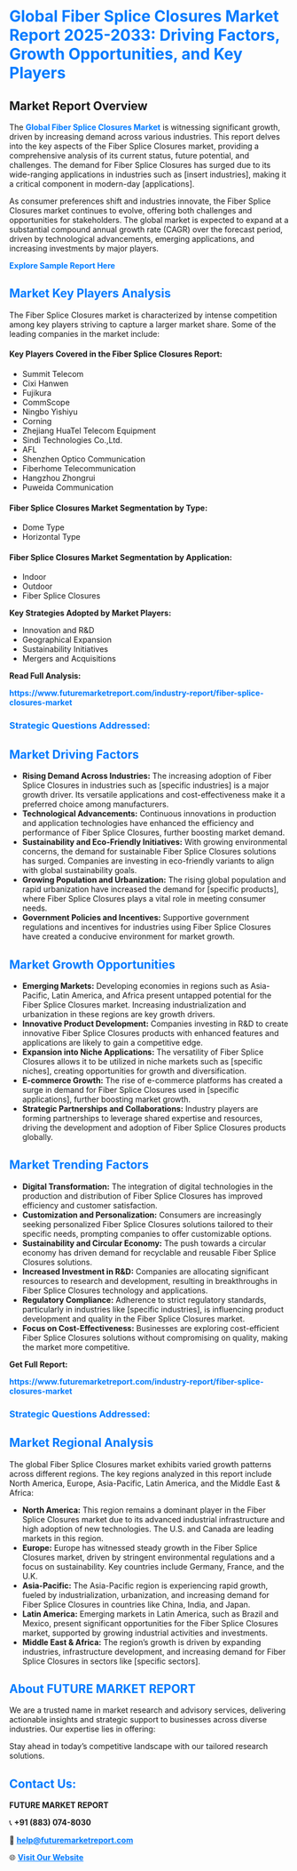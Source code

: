 <h1 style="color: #007BFF;">Global Fiber Splice Closures Market Report 2025-2033: Driving Factors, Growth Opportunities, and Key Players</h1>

<section id="overview">
<h2>Market Report Overview</h2>
<p>The <a href="https://www.futuremarketreport.com/industry-report/fiber-splice-closures-market" style="color: #007BFF; text-decoration: none;"><strong>Global Fiber Splice Closures Market</strong></a> is witnessing significant growth, driven by increasing demand across various industries. This report delves into the key aspects of the Fiber Splice Closures market, providing a comprehensive analysis of its current status, future potential, and challenges. The demand for Fiber Splice Closures has surged due to its wide-ranging applications in industries such as [insert industries], making it a critical component in modern-day [applications].</p>
<p>As consumer preferences shift and industries innovate, the Fiber Splice Closures market continues to evolve, offering both challenges and opportunities for stakeholders. The global market is expected to expand at a substantial compound annual growth rate (CAGR) over the forecast period, driven by technological advancements, emerging applications, and increasing investments by major players.</p>
</section>

<section id="overview">
<p><a href="https://www.futuremarketreport.com/request-sample/reportId=124242" style="color: #007BFF; text-decoration: none;"><strong>Explore Sample Report Here</strong></a></p>
</section>

<section id="key-players">
<h2 style="color: #007BFF;">Market Key Players Analysis</h2>
<p>The Fiber Splice Closures market is characterized by intense competition among key players striving to capture a larger market share. Some of the leading companies in the market include:</p>
<h4>Key Players Covered in the Fiber Splice Closures Report:</h4>
<ul><li>Summit Telecom</li><li>Cixi Hanwen</li><li>Fujikura</li><li>CommScope</li><li>Ningbo Yishiyu</li><li>Corning</li><li>Zhejiang HuaTel Telecom Equipment</li><li>Sindi Technologies Co.,Ltd.</li><li>AFL</li><li>Shenzhen Optico Communication</li><li>Fiberhome Telecommunication</li><li>Hangzhou Zhongrui</li><li>Puweida Communication</li></ul>
<h4>Fiber Splice Closures Market Segmentation by Type:</h4>
<ul><li>Dome Type</li><li>Horizontal Type</li></ul>

<h4>Fiber Splice Closures Market Segmentation by Application:</h4>
<ul><li>Indoor</li><li>Outdoor</li><li>Fiber Splice Closures</li></ul>
<p><strong>Key Strategies Adopted by Market Players:</strong></p>
<ul>
<li>Innovation and R&D</li>
<li>Geographical Expansion</li>
<li>Sustainability Initiatives</li>
<li>Mergers and Acquisitions</li>
</ul>
</section>

<section>
<p><strong>Read Full Analysis: </strong></p><a href="https://www.futuremarketreport.com/industry-report/fiber-splice-closures-market" style="color: #007BFF; text-decoration: none;"><strong>https://www.futuremarketreport.com/industry-report/fiber-splice-closures-market</strong></a>
<h3 style="color: #007BFF;">Strategic Questions Addressed:</h3>
</section>

<section id="driving-factors">
<h2 style="color: #007BFF;">Market Driving Factors</h2>
<ul>
<li><strong>Rising Demand Across Industries:</strong> The increasing adoption of Fiber Splice Closures in industries such as [specific industries] is a major growth driver. Its versatile applications and cost-effectiveness make it a preferred choice among manufacturers.</li>
<li><strong>Technological Advancements:</strong> Continuous innovations in production and application technologies have enhanced the efficiency and performance of Fiber Splice Closures, further boosting market demand.</li>
<li><strong>Sustainability and Eco-Friendly Initiatives:</strong> With growing environmental concerns, the demand for sustainable Fiber Splice Closures solutions has surged. Companies are investing in eco-friendly variants to align with global sustainability goals.</li>
<li><strong>Growing Population and Urbanization:</strong> The rising global population and rapid urbanization have increased the demand for [specific products], where Fiber Splice Closures plays a vital role in meeting consumer needs.</li>
<li><strong>Government Policies and Incentives:</strong> Supportive government regulations and incentives for industries using Fiber Splice Closures have created a conducive environment for market growth.</li>
</ul>
</section>

<section id="growth-opportunities">
<h2 style="color: #007BFF;">Market Growth Opportunities</h2>
<ul>
<li><strong>Emerging Markets:</strong> Developing economies in regions such as Asia-Pacific, Latin America, and Africa present untapped potential for the Fiber Splice Closures market. Increasing industrialization and urbanization in these regions are key growth drivers.</li>
<li><strong>Innovative Product Development:</strong> Companies investing in R&D to create innovative Fiber Splice Closures products with enhanced features and applications are likely to gain a competitive edge.</li>
<li><strong>Expansion into Niche Applications:</strong> The versatility of Fiber Splice Closures allows it to be utilized in niche markets such as [specific niches], creating opportunities for growth and diversification.</li>
<li><strong>E-commerce Growth:</strong> The rise of e-commerce platforms has created a surge in demand for Fiber Splice Closures used in [specific applications], further boosting market growth.</li>
<li><strong>Strategic Partnerships and Collaborations:</strong> Industry players are forming partnerships to leverage shared expertise and resources, driving the development and adoption of Fiber Splice Closures products globally.</li>
</ul>
</section>

<section id="trending-factors">
<h2 style="color: #007BFF;">Market Trending Factors</h2>
<ul>
<li><strong>Digital Transformation:</strong> The integration of digital technologies in the production and distribution of Fiber Splice Closures has improved efficiency and customer satisfaction.</li>
<li><strong>Customization and Personalization:</strong> Consumers are increasingly seeking personalized Fiber Splice Closures solutions tailored to their specific needs, prompting companies to offer customizable options.</li>
<li><strong>Sustainability and Circular Economy:</strong> The push towards a circular economy has driven demand for recyclable and reusable Fiber Splice Closures solutions.</li>
<li><strong>Increased Investment in R&D:</strong> Companies are allocating significant resources to research and development, resulting in breakthroughs in Fiber Splice Closures technology and applications.</li>
<li><strong>Regulatory Compliance:</strong> Adherence to strict regulatory standards, particularly in industries like [specific industries], is influencing product development and quality in the Fiber Splice Closures market.</li>
<li><strong>Focus on Cost-Effectiveness:</strong> Businesses are exploring cost-efficient Fiber Splice Closures solutions without compromising on quality, making the market more competitive.</li>
</ul>
</section>

<section>
<p><strong>Get Full Report: </strong></p><a href="https://www.futuremarketreport.com/industry-report/fiber-splice-closures-market" style="color: #007BFF; text-decoration: none;"><strong>https://www.futuremarketreport.com/industry-report/fiber-splice-closures-market</strong></a>
<h3 style="color: #007BFF;">Strategic Questions Addressed:</h3>
</section>


<section id="regional-analysis">
<h2 style="color: #007BFF;">Market Regional Analysis</h2>
<p>The global Fiber Splice Closures market exhibits varied growth patterns across different regions. The key regions analyzed in this report include North America, Europe, Asia-Pacific, Latin America, and the Middle East & Africa:</p>
<ul>
<li><strong>North America:</strong> This region remains a dominant player in the Fiber Splice Closures market due to its advanced industrial infrastructure and high adoption of new technologies. The U.S. and Canada are leading markets in this region.</li>
<li><strong>Europe:</strong> Europe has witnessed steady growth in the Fiber Splice Closures market, driven by stringent environmental regulations and a focus on sustainability. Key countries include Germany, France, and the U.K.</li>
<li><strong>Asia-Pacific:</strong> The Asia-Pacific region is experiencing rapid growth, fueled by industrialization, urbanization, and increasing demand for Fiber Splice Closures in countries like China, India, and Japan.</li>
<li><strong>Latin America:</strong> Emerging markets in Latin America, such as Brazil and Mexico, present significant opportunities for the Fiber Splice Closures market, supported by growing industrial activities and investments.</li>
<li><strong>Middle East & Africa:</strong> The region’s growth is driven by expanding industries, infrastructure development, and increasing demand for Fiber Splice Closures in sectors like [specific sectors].</li>
</ul>
</section>

<footer>
<h2 style="color: #007BFF;">About FUTURE MARKET REPORT</h2>
<p>We are a trusted name in market research and advisory services, delivering actionable insights and strategic support to businesses across diverse industries. Our expertise lies in offering:</p>

<p>Stay ahead in today’s competitive landscape with our tailored research solutions.</p>

<h2 style="color: #007BFF;">Contact Us:</h2>
<p><strong>FUTURE MARKET REPORT</strong></p>
<p>📞 <strong>+91 (883) 074-8030</strong></p>
<p>📧 <strong><a href="mailto:help@futuremarketreport.com" style="color: #007BFF;">help@futuremarketreport.com</a></strong></p>
<p>🌐 <strong><a href="https://www.futuremarketreport.com/" style="color: #007BFF;">Visit Our Website</a></strong></p>
</footer>
